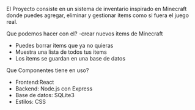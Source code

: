 

  El Proyecto consiste en un sistema de inventario inspirado en Minecraft donde puedes agregar, eliminar y gestionar items como si fuera el juego real.

Que podemos hacer con el?
-crear nuevos items de Minecraft
- Puedes borrar items que ya no quieras
- Muestra una lista de todos tus items
- Los items se guardan en una base de datos

Que Componentes tiene en uso?

- Frontend:React 
- Backend: Node.js con Express
- Base de datos: SQLite3 
- Estilos: CSS